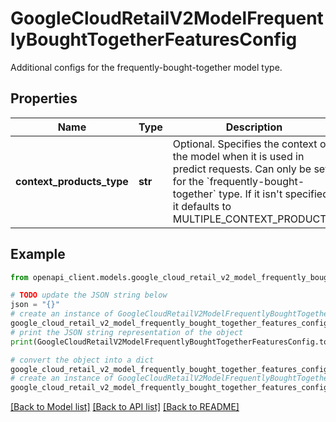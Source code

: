 # GoogleCloudRetailV2ModelFrequentlyBoughtTogetherFeaturesConfig

Additional configs for the frequently-bought-together model type.

## Properties

Name | Type | Description | Notes
------------ | ------------- | ------------- | -------------
**context_products_type** | **str** | Optional. Specifies the context of the model when it is used in predict requests. Can only be set for the &#x60;frequently-bought-together&#x60; type. If it isn&#39;t specified, it defaults to MULTIPLE_CONTEXT_PRODUCTS. | [optional] 

## Example

```python
from openapi_client.models.google_cloud_retail_v2_model_frequently_bought_together_features_config import GoogleCloudRetailV2ModelFrequentlyBoughtTogetherFeaturesConfig

# TODO update the JSON string below
json = "{}"
# create an instance of GoogleCloudRetailV2ModelFrequentlyBoughtTogetherFeaturesConfig from a JSON string
google_cloud_retail_v2_model_frequently_bought_together_features_config_instance = GoogleCloudRetailV2ModelFrequentlyBoughtTogetherFeaturesConfig.from_json(json)
# print the JSON string representation of the object
print(GoogleCloudRetailV2ModelFrequentlyBoughtTogetherFeaturesConfig.to_json())

# convert the object into a dict
google_cloud_retail_v2_model_frequently_bought_together_features_config_dict = google_cloud_retail_v2_model_frequently_bought_together_features_config_instance.to_dict()
# create an instance of GoogleCloudRetailV2ModelFrequentlyBoughtTogetherFeaturesConfig from a dict
google_cloud_retail_v2_model_frequently_bought_together_features_config_from_dict = GoogleCloudRetailV2ModelFrequentlyBoughtTogetherFeaturesConfig.from_dict(google_cloud_retail_v2_model_frequently_bought_together_features_config_dict)
```
[[Back to Model list]](../README.md#documentation-for-models) [[Back to API list]](../README.md#documentation-for-api-endpoints) [[Back to README]](../README.md)


